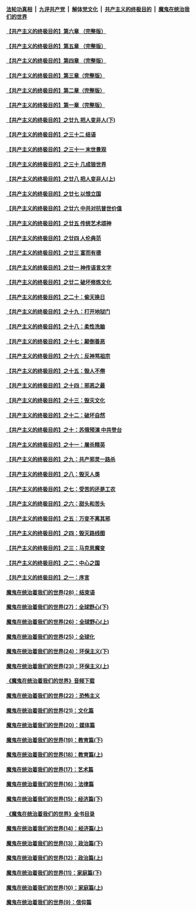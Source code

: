 ####  [法轮功真相](../../../../basic/blob/master/README.md?t=04182301) &nbsp;|&nbsp; [九评共产党](../../../../9ping.md/blob/master/README.md?t=04182301) &nbsp;|&nbsp; [解体党文化](../../../../jtdwh.md/blob/master/README.md?t=04182301)  &nbsp;|&nbsp; [共产主义的终极目的](../../../../gczydzjmd.md/blob/master/README.md?t=04182301) &nbsp;|&nbsp; [魔鬼在统治我们的世界](../../../../mgztzwmdsj.md/blob/master/README.md?t=04182301) 

#### [【共产主义的终极目的】第六章 （完整版）](../pages/nsc422/n11428913.md?t=04182301) 

#### [【共产主义的终极目的】第五章 （完整版）](../pages/nsc422/n11428912.md?t=04182301) 

#### [【共产主义的终极目的】第四章 （完整版）](../pages/nsc422/n11428907.md?t=04182301) 

#### [【共产主义的终极目的】第三章（完整版）](../pages/nsc422/n11428848.md?t=04182301) 

#### [【共产主义的终极目的】第二章（完整版）](../pages/nsc422/n11428831.md?t=04182301) 

#### [【共产主义的终极目的】第一章（完整版）](../pages/nsc422/n11417651.md?t=04182301) 

#### [【共产主义的终极目的】之廿九 把人变非人(下)](../pages/nsc422/n11344140.md?t=04182301) 

#### [【共产主义的终极目的】之三十二 结语](../pages/nsc422/n11360535.md?t=04182301) 

#### [【共产主义的终极目的】之三十一 末世景观](../pages/nsc422/n11351129.md?t=04182301) 

#### [【共产主义的终极目的】之三十 几成狼世界](../pages/nsc422/n11348280.md?t=04182301) 

#### [【共产主义的终极目的】之廿八 把人变非人(上)](../pages/nsc422/n11340492.md?t=04182301) 

#### [【共产主义的终极目的】之廿七 以恨立国](../pages/nsc422/n11336944.md?t=04182301) 

#### [【共产主义的终极目的】之廿六 中共对抗普世价值](../pages/nsc422/n11324785.md?t=04182301) 

#### [【共产主义的终极目的】之廿五 传统艺术颂神](../pages/nsc422/n11296396.md?t=04182301) 

#### [【共产主义的终极目的】之廿四 人伦典范](../pages/nsc422/n11296397.md?t=04182301) 

#### [【共产主义的终极目的】之廿三 富而有德](../pages/nsc422/n11283598.md?t=04182301) 

#### [【共产主义的终极目的】之廿一 神传语言文字](../pages/nsc422/n11263265.md?t=04182301) 

#### [【共产主义的终极目的】之廿二 破坏修炼文化](../pages/nsc422/n11245728.md?t=04182301) 

#### [【共产主义的终极目的】之二十：偷天换日](../pages/nsc422/n11238846.md?t=04182301) 

#### [【共产主义的终极目的】之十九：打开地狱门](../pages/nsc422/n11206376.md?t=04182301) 

#### [【共产主义的终极目的】之十八：柔性洗脑](../pages/nsc422/n11199994.md?t=04182301) 

#### [【共产主义的终极目的】之十七：颠倒善恶](../pages/nsc422/n11179782.md?t=04182301) 

#### [【共产主义的终极目的】之十六：反神骂祖宗](../pages/nsc422/n11166798.md?t=04182301) 

#### [【共产主义的终极目的】之十五：毁人不倦](../pages/nsc422/n11166792.md?t=04182301) 

#### [【共产主义的终极目的】之十四：邪恶之最](../pages/nsc422/n11150249.md?t=04182301) 

#### [【共产主义的终极目的】之十三：毁灭文化](../pages/nsc422/n11135227.md?t=04182301) 

#### [【共产主义的终极目的】之十二：破坏自然](../pages/nsc422/n11135214.md?t=04182301) 

#### [【共产主义的终极目的】之十：苏俄预演 中共登台](../pages/nsc422/n11118424.md?t=04182301) 

#### [【共产主义的终极目的】之十一：屠杀精英](../pages/nsc422/n11118442.md?t=04182301) 

#### [【共产主义的终极目的】之九：共产邪灵一路杀](../pages/nsc422/n11114139.md?t=04182301) 

#### [【共产主义的终极目的】之八：毁灭人类](../pages/nsc422/n11108503.md?t=04182301) 

#### [【共产主义的终极目的】之七：受苦的还是工农](../pages/nsc422/n11101809.md?t=04182301) 

#### [【共产主义的终极目的】之六：甜头和苦头](../pages/nsc422/n11096971.md?t=04182301) 

#### [【共产主义的终极目的】之五：万变不离其邪](../pages/nsc422/n11091285.md?t=04182301) 

#### [【共产主义的终极目的】之四：毁灭路线图](../pages/nsc422/n11086284.md?t=04182301) 

#### [【共产主义的终极目的】之三：马克思魔变](../pages/nsc422/n11061941.md?t=04182301) 

#### [【共产主义的终极目的】之二：中心之国](../pages/nsc422/n11047728.md?t=04182301) 

#### [【共产主义的终极目的】之一：序言](../pages/nsc422/n11086077.md?t=04182301) 

#### [魔鬼在统治着我们的世界(28)：结束语](../pages/nsc422/n10936246.md?t=04182301) 

#### [魔鬼在统治着我们的世界(27)：全球野心(下)](../pages/nsc422/n10928319.md?t=04182301) 

#### [魔鬼在统治着我们的世界(26)：全球野心(上)](../pages/nsc422/n10900318.md?t=04182301) 

#### [魔鬼在统治着我们的世界(25)：全球化](../pages/nsc422/n10788205.md?t=04182301) 

#### [魔鬼在统治着我们的世界(24)：环保主义(下)](../pages/nsc422/n10695307.md?t=04182301) 

#### [魔鬼在统治着我们的世界(23)：环保主义(上)](../pages/nsc422/n10688613.md?t=04182301) 

#### [《魔鬼在统治着我们的世界》音频下载](../pages/nsc422/n10635553.md?t=04182301) 

#### [魔鬼在统治着我们的世界(22)：恐怖主义](../pages/nsc422/n10614727.md?t=04182301) 

#### [魔鬼在统治着我们的世界(21)：文化篇](../pages/nsc422/n10597706.md?t=04182301) 

#### [魔鬼在统治着我们的世界(20)：媒体篇](../pages/nsc422/n10586579.md?t=04182301) 

#### [魔鬼在统治着我们的世界(19)：教育篇(下)](../pages/nsc422/n10564808.md?t=04182301) 

#### [魔鬼在统治着我们的世界(18)：教育篇(上)](../pages/nsc422/n10526970.md?t=04182301) 

#### [魔鬼在统治着我们的世界(17)：艺术篇](../pages/nsc422/n10499093.md?t=04182301) 

#### [魔鬼在统治着我们的世界(16)：法律篇](../pages/nsc422/n10485969.md?t=04182301) 

#### [魔鬼在统治着我们的世界(15)：经济篇(下)](../pages/nsc422/n10469975.md?t=04182301) 

#### [《魔鬼在统治着我们的世界》全书目录](../pages/nsc422/n10464261.md?t=04182301) 

#### [魔鬼在统治着我们的世界(14)：经济篇(上)](../pages/nsc422/n10457370.md?t=04182301) 

#### [魔鬼在统治着我们的世界(13)：政治篇(下)](../pages/nsc422/n10448270.md?t=04182301) 

#### [魔鬼在统治着我们的世界(12)：政治篇(上)](../pages/nsc422/n10444576.md?t=04182301) 

#### [魔鬼在统治着我们的世界(11)：家庭篇(下)](../pages/nsc422/n10440961.md?t=04182301) 

#### [魔鬼在统治着我们的世界(10)：家庭篇(上)](../pages/nsc422/n10435448.md?t=04182301) 

#### [魔鬼在统治着我们的世界(9)：信仰篇](../pages/nsc422/n10432159.md?t=04182301) 

